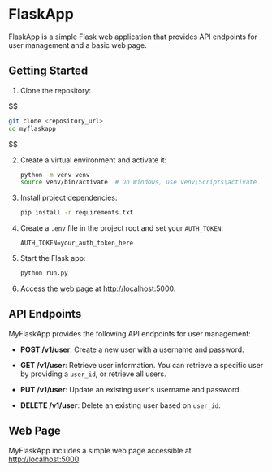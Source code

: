 

# FlaskApp

FlaskApp is a simple Flask web application that provides API endpoints for user management and a basic web page.

## Getting Started

1. Clone the repository:

  $$
   ```bash
   git clone <repository_url>
   cd myflaskapp
   ```
  $$

2. Create a virtual environment and activate it:

   ```bash
   python -m venv venv
   source venv/bin/activate  # On Windows, use venv\Scripts\activate
   ```

3. Install project dependencies:

   ```bash
   pip install -r requirements.txt
   ```

4. Create a `.env` file in the project root and set your `AUTH_TOKEN`:

   ```
   AUTH_TOKEN=your_auth_token_here
   ```

5. Start the Flask app:

   ```bash
   python run.py
   ```

6. Access the web page at [http://localhost:5000](http://localhost:5000).

## API Endpoints

MyFlaskApp provides the following API endpoints for user management:

- **POST /v1/user**: Create a new user with a username and password.

- **GET /v1/user**: Retrieve user information. You can retrieve a specific user by providing a `user_id`, or retrieve all users.

- **PUT /v1/user**: Update an existing user's username and password.

- **DELETE /v1/user**: Delete an existing user based on `user_id`.

## Web Page

MyFlaskApp includes a simple web page accessible at [http://localhost:5000](http://localhost:5000).
